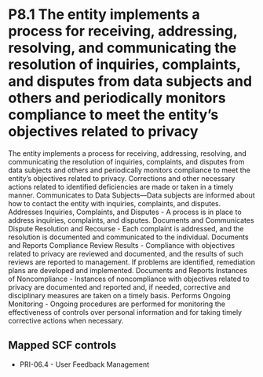 # P8.1 The entity implements a process for receiving, addressing, resolving, and communicating the resolution of inquiries, complaints, and disputes from data subjects and others and periodically monitors compliance to meet the entity’s objectives related to privacy
The entity implements a process for receiving, addressing, resolving, and communicating the resolution of inquiries, complaints, and disputes from data subjects and others and periodically monitors compliance to meet the entity’s objectives related to privacy. Corrections and other necessary actions related to identified deficiencies are made or taken in a timely manner. Communicates to Data Subjects—Data subjects are informed about how to contact the entity with inquiries, complaints, and disputes. Addresses Inquiries, Complaints, and Disputes - A process is in place to address inquiries, complaints, and disputes. Documents and Communicates Dispute Resolution and Recourse - Each complaint is addressed, and the resolution is documented and communicated to the individual. Documents and Reports Compliance Review Results - Compliance with objectives related to privacy are reviewed and documented, and the results of such reviews are reported to management. If problems are identified, remediation plans are developed and implemented. Documents and Reports Instances of Noncompliance - Instances of noncompliance with objectives related to privacy are documented and reported and, if needed, corrective and disciplinary measures are taken on a timely basis. Performs Ongoing Monitoring - Ongoing procedures are performed for monitoring the effectiveness of controls over personal information and for taking timely corrective actions when necessary.
## Mapped SCF controls
- PRI-06.4 - User Feedback Management